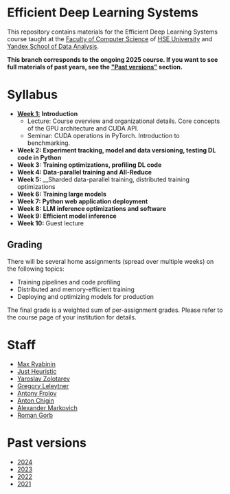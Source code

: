 # Efficient Deep Learning Systems
This repository contains materials for the Efficient Deep Learning Systems course taught at the [Faculty of Computer Science](https://cs.hse.ru/en/) of [HSE University](https://www.hse.ru/en/) and [Yandex School of Data Analysis](https://academy.yandex.com/dataschool/).

__This branch corresponds to the ongoing 2025 course. If you want to see full materials of past years, see the ["Past versions"](#past-versions) section.__

# Syllabus
- [__Week 1:__](./week01_intro) __Introduction__
  - Lecture: Course overview and organizational details. Core concepts of the GPU architecture and CUDA API.
  - Seminar: CUDA operations in PyTorch. Introduction to benchmarking.
- __Week 2:__ __Experiment tracking, model and data versioning, testing DL code in Python__
- __Week 3:__ __Training optimizations, profiling DL code__
- __Week 4:__ __Data-parallel training and All-Reduce__
- __Week 5:__ __Sharded data-parallel training, distributed training optimizations
- __Week 6:__ __Training large models__
- __Week 7:__ __Python web application deployment__
- __Week 8:__ __LLM inference optimizations and software__
- __Week 9:__ __Efficient model inference__
- __Week 10:__ Guest lecture

## Grading
There will be several home assignments (spread over multiple weeks) on the following topics:
- Training pipelines and code profiling
- Distributed and memory-efficient training
- Deploying and optimizing models for production

The final grade is a weighted sum of per-assignment grades.
Please refer to the course page of your institution for details.

# Staff
- [Max Ryabinin](https://github.com/mryab)
- [Just Heuristic](https://github.com/justheuristic)
- [Yaroslav Zolotarev](https://github.com/Q-c7)
- [Gregory Leleytner](https://github.com/RunFMe)
- [Antony Frolov](https://github.com/antony-frolov)
- [Anton Chigin](https://github.com/achigin)
- [Alexander Markovich](https://github.com/markovka17)
- [Roman Gorb](https://github.com/rvg77)

# Past versions
- [2024](https://github.com/mryab/efficient-dl-systems/tree/2024)
- [2023](https://github.com/mryab/efficient-dl-systems/tree/2023)
- [2022](https://github.com/mryab/efficient-dl-systems/tree/2022)
- [2021](https://github.com/yandexdataschool/dlatscale_draft)
